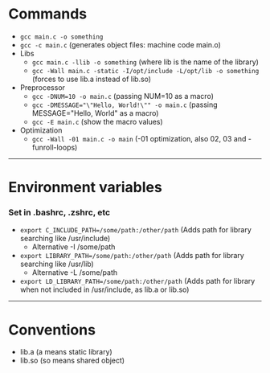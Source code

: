 # Commands
- `gcc main.c -o something`
- `gcc -c main.c` (generates object files: machine code main.o)
- Libs
  - `gcc main.c -llib -o something` (where lib is the name of the library)
  - `gcc -Wall main.c -static -I/opt/include -L/opt/lib -o something` (forces to use lib.a instead of lib.so)
- Preprocessor
  - `gcc -DNUM=10 -o main.c` (passing NUM=10 as a macro)
  - `gcc -DMESSAGE="\"Hello, World!\"" -o main.c` (passing MESSAGE="Hello, World" as a macro)
  - `gcc -E main.c` (show the macro values)
- Optimization
  - `gcc -Wall -01 main.c -o main` (-01 optimization, also 02, 03 and -funroll-loops)

---

# Environment variables
### Set in .bashrc, .zshrc, etc
- `export C_INCLUDE_PATH=/some/path:/other/path` (Adds path for library searching like /usr/include)
  - Alternative -I /some/path
- `export LIBRARY_PATH=/some/path:/other/path` (Adds path for library searching like /usr/lib)
  - Alternative -L /some/path
- `export LD_LIBRARY_PATH=/some/path:/other/path` (Adds path for library when not included in /usr/include, as lib.a or lib.so)

---

# Conventions
- lib.a (a means static library)
- lib.so (so means shared object)

